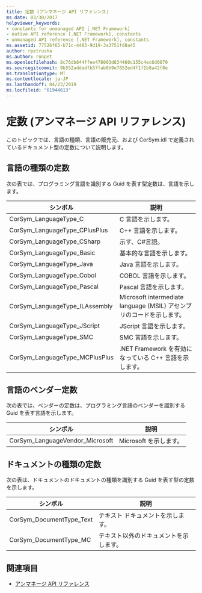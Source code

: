 ```yaml
---
title: 定数 (アンマネージ API リファレンス)
ms.date: 03/30/2017
helpviewer_keywords:
- constants for unmanaged API [.NET Framework]
- native API reference [.NET Framework], constants
- unmanaged API reference [.NET Framework], constants
ms.assetid: 77526f65-b71c-4483-9d19-3a3751fd8a45
author: rpetrusha
ms.author: ronpet
ms.openlocfilehash: 8c76db644ffee478003d834460c155c4ec6d0070
ms.sourcegitcommit: 9b552addadfb57fab0b9e7852ed4f1f1b8a42f8e
ms.translationtype: MT
ms.contentlocale: ja-JP
ms.lasthandoff: 04/23/2019
ms.locfileid: "61944613"
---
```

# <a name="constants-unmanaged-api-reference"></a>定数 (アンマネージ API リファレンス)
このトピックでは、言語の種類、言語の販売元、および CorSym.idl で定義されているドキュメント型の定数について説明します。  
  
## <a name="language-type-constants"></a>言語の種類の定数  
 次の表では、プログラミング言語を識別する Guid を表す型定数は、言語を示します。  
  
|シンボル|説明|  
|------------|-----------------|  
|CorSym_LanguageType_C|C 言語を示します。|  
|CorSym_LanguageType_CPlusPlus|C++ 言語を示します。|  
|CorSym_LanguageType_CSharp|示す、C#言語。|  
|CorSym_LanguageType_Basic|基本的な言語を示します。|  
|CorSym_LanguageType_Java|Java 言語を示します。|  
|CorSym_LanguageType_Cobol|COBOL 言語を示します。|  
|CorSym_LanguageType_Pascal|Pascal 言語を示します。|  
|CorSym_LanguageType_ILAssembly|Microsoft intermediate language (MSIL) アセンブリのコードを示します。|  
|CorSym_LanguageType_JScript|JScript 言語を示します。|  
|CorSym_LanguageType_SMC|SMC 言語を示します。|  
|CorSym_LanguageType_MCPlusPlus|.NET Framework を有効になっている C++ 言語を示します。|  
  
## <a name="language-vendor-constants"></a>言語のベンダー定数  
 次の表では、ベンダーの定数は、プログラミング言語のベンダーを識別する Guid を表す言語を示します。  
  
|シンボル|説明|  
|------------|-----------------|  
|CorSym_LanguageVendor_Microsoft|Microsoft を示します。|  
  
## <a name="document-type-constants"></a>ドキュメントの種類の定数  
 次の表は、ドキュメントのドキュメントの種類を識別する Guid を表す型の定数を示します。  
  
|シンボル|説明|  
|------------|-----------------|  
|CorSym_DocumentType_Text|テキスト ドキュメントを示します。|  
|CorSym_DocumentType_MC|テキスト以外のドキュメントを示します。|  
  
## <a name="see-also"></a>関連項目

- [アンマネージ API リファレンス](../../../docs/framework/unmanaged-api/index.md)
